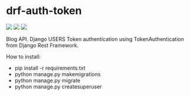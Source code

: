 # drf-auth-token
![](https://img.shields.io/badge/Python-3.9-informational?style=flat&logo=python&logoColor=white&color=4B8BBE)
![](https://img.shields.io/badge/Django-3.2-informational?style=flat&logo=django&logoColor=white&color=092e20)
![](https://img.shields.io/badge/djangoREST-3.12-informational?style=flat&logo=django&logoColor=white&color=A30000)


Blog API. Django USERS Token authentication using TokenAuthentication from Django Rest Framework.


How to install:
- pip install -r requirements.txt
- python manage.py makemigrations
- python manage.py migrate
- python manage.py createsuperuser
